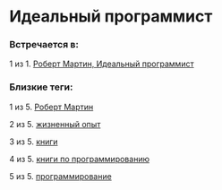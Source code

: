 # Идеальный программист

### Встречается в:

1 из 1. [Роберт Мартин, Идеальный программист](../Книги/Программирование/Роберт%20Мартин%20-%20Идеальный%20программист.md)


### Близкие теги:

1 из 5. [Роберт Мартин](../__tags/robert_martin.md)

2 из 5. [жизненный опыт](../__tags/zhiznennyy_opyt.md)

3 из 5. [книги](../__tags/knigi.md)

4 из 5. [книги по программированию](../__tags/knigi_po_programmirovaniy.md)

5 из 5. [программирование](../__tags/programmirovanie.md)

